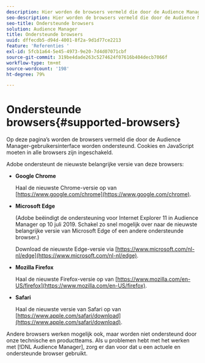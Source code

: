 ```yaml
---
description: Hier worden de browsers vermeld die door de Audience Manager-gebruikersinterface worden ondersteund. Cookies en JavaScript moeten in alle browsers zijn ingeschakeld.
seo-description: Hier worden de browsers vermeld die door de Audience Manager-gebruikersinterface worden ondersteund. Cookies en JavaScript moeten in alle browsers zijn ingeschakeld.
seo-title: Ondersteunde browsers
solution: Audience Manager
title: Ondersteunde browsers
uuid: dffecdb5-d94d-4001-8f2a-9d1d77ce2213
feature: 'Referenties '
exl-id: 5fcb1a64-5e45-4973-9e20-7d4d07071cbf
source-git-commit: 319be4dade263c5274624f07616b404decb7066f
workflow-type: tm+mt
source-wordcount: '198'
ht-degree: 79%

---
```


# Ondersteunde browsers{#supported-browsers}

Op deze pagina’s worden de browsers vermeld die door de Audience Manager-gebruikersinterface worden ondersteund. Cookies en JavaScript moeten in alle browsers zijn ingeschakeld.

<!-- 

c_supported_browsers.xml

 -->

Adobe ondersteunt de nieuwste belangrijke versie van deze browsers:

* **Google Chrome**

   Haal de nieuwste Chrome-versie op van [https://www.google.com/chrome](https://www.google.com/chrome).

* **Microsoft Edge**

   (Adobe beëindigt de ondersteuning voor Internet Explorer 11 in Audience Manager op 10 juli 2019. Schakel zo snel mogelijk over naar de nieuwste belangrijke versie van Microsoft Edge of een andere ondersteunde browser.)

   Download de nieuwste Edge-versie via [https://www.microsoft.com/nl-nl/edge](https://www.microsoft.com/nl-nl/edge).

* **Mozilla Firefox**

   Haal de nieuwste Firefox-versie op van [https://www.mozilla.com/en-US/firefox](https://www.mozilla.com/en-US/firefox).

* **Safari**

   Haal de nieuwste versie van Safari op van [https://www.apple.com/safari/download](https://www.apple.com/safari/download).

Andere browsers werken mogelijk ook, maar worden niet ondersteund door onze technische en productteams. Als u problemen hebt met het werken met [!DNL Audience Manager], zorg er dan voor dat u een actuele en ondersteunde browser gebruikt.
